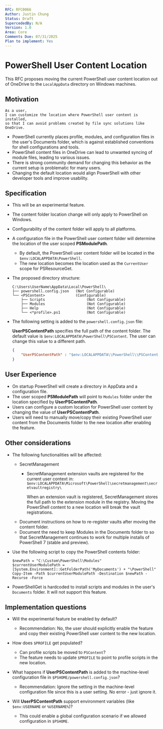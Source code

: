 ```yaml
---
RFC: RFC0066
Author: Justin Chung
Status: Draft
SupercededBy: N/A
Version: 1.0
Area: Core
Comments Due: 07/31/2025
Plan to implement: Yes
---
```


# PowerShell User Content Location

This RFC proposes moving the current PowerShell user content location out of OneDrive to the
`LocalAppData` directory on Windows machines.

## Motivation

```
As a user,
I can customize the location where PowerShell user content is installed,
so that I can avoid problems created by file sync solutions like OneDrive.
```

- PowerShell currently places profile, modules, and configuration files in the user's Documents
  folder, which is against established conventions for shell configurations and tools.
- PowerShell content files in OneDrive can lead to unwanted syncing of module files, leading to
  various issues.
- There is strong community demand for changing this behavior as the current setup is problematic
  for many users.
- Changing the default location would align PowerShell with other developer tools and improve
  usability.

## Specification

- This will be an experimental feature.
- The content folder location change will only apply to PowerShell on Windows.
- Configurability of the content folder will apply to all platforms.
- A configuration file in the PowerShell user content folder will determine the location of the user
  scoped **PSModulePath**.
  - By default, the PowerShell user content folder will be located in the
    `$env:LOCALAPPDATA\PowerShell`.
  - The new location becomes the location used as the `CurrentUser` scope for PSResourceGet.
- The proposed directory structure:

  ```
  C:\Users\UserName\AppData\Local\PowerShell\
  ├── powershell.config.json   (Not Configurable)
  └── <PSContent>              (Configurable)
      ├── Scripts                   (Not Configurable)
      ├── Modules                   (Not Configurable)
      ├── Help                      (Not Configurable)
      └── <*profile>.ps1            (Not Configurable)
  ```

- The following setting is added to the `powershell.config.json` file:

  **UserPSContentPath** specifies the full path of the content folder. The default value is
  `$env:LOCALAPPDATA\PowerShell\PSContent`. The user can change this value to a different path.

  ```json
  {
      "UserPSContentPath" : "$env:LOCALAPPDATA\\PowerShell\\PSContent",
  }
  ```

## User Experience

- On startup PowerShell will create a directory in AppData and a configuration file.
- The user scoped **PSModulePath** will point to `Modules` folder under the location specified by
  **UserPSContentPath**.
- Users can configure a custom location for PowerShell user content by changing the value of
  **UserPSContentPath**.
- Users will need to manually move/copy their existing PowerShell user content from the Documents
  folder to the new location after enabling the feature.

## Other considerations

- The following functionalities will be affected:
  - SecretManagement
    - SecretManagement extension vaults are registered for the current user context in:
      `$env:LOCALAPPDATA\Microsoft\PowerShell\secretmanagement\secretvaultregistry\`

      When an extension vault is registered, SecretManagement stores the full path to the extension
      module in the registry. Moving the PowerShell content to a new location will break the vault
      registrations.
  - Document instructions on how to re-register vaults after moving the content folder.
  - Document the need to keep Modules in the Documents folder to so that SecretManagement
    continues to work for multiple installs of PowerShell 7 (stable and preview).

- Use the following script to copy the PowerShell contents folder:

  ```pwsh
  $newPath = "C:\Custom\PowerShell\Modules"
  $currentUserModulePath = [System.Environment]::GetFolderPath('MyDocuments') + "\PowerShell"
  Copy-Item -Path $currentUserModulePath -Destination $newPath -Recurse -Force
  ```

- PowerShellGet is hardcoded to install scripts and modules in the user's `Documents` folder. It
  will not support this feature.

## Implementation questions

- Will the experimental feature be enabled by default?
  - Recommendation: No, the user should explicitly enable the feature and copy their existing
    PowerShell user content to the new location.

- How does `$PROFILE` get populated?
  - Can profile scripts be moved to `PSContent`?
  - The feature needs to update `$PROFILE` to point to profile scripts in the new location.

- What happens if **UserPSContentPath** is added to the machine-level configuration file in
  `$PSHOME/powershell.config.json`?
  - Recommendation: Ignore the setting in the machine-level configuration file since this is a user
    setting. No error - just ignore it.

- Will **UserPSContentPath** support environment variables (like `$env:USERNAME` or `%USERNAME%`)?
  - This could enable a global configuration scenario if we allowed configuration in `$PSHOME`.
